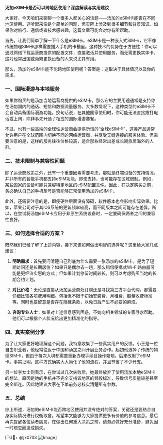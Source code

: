**汤加eSIM卡是否可以跨地区使用？深度解读与实用建议**

大家好，今天咱们来聊聊一个很多人都关心的话题——汤加的eSIM卡能否在不同地区使用。这听起来像是个简单的问题，但实际上涉及到很多细节和背景知识。如果你对旅行、通信或者技术感兴趣，这篇文章可能会对你有所帮助。

首先，让我们简单了解一下什么是eSIM卡。eSIM卡是一种嵌入式SIM卡，它不像传统物理SIM卡那样需要插入手机的卡槽里。这种技术的优势在于方便性：你可以通过网络下载运营商提供的配置文件，直接激活并使用服务，而无需更换实体卡。这对经常出国或频繁更换设备的人来说尤其有用。

那么，汤加的eSIM卡能不能跨地区使用呢？答案是：这取决于具体情况以及你的需求。

### 一、国际漫游与本地服务

如果你购买的是汤加当地运营商提供的eSIM卡，那么它的主要用途通常是支持你在汤加国内的通话、短信和数据流量服务。大多数情况下，这种类型的eSIM卡不会自动具备国际漫游功能。换句话说，在其他国家使用时，你可能无法直接拨打电话或上网，除非事先开通了相应的国际漫游套餐。

不过，也有一些高端的全球性运营商会提供所谓的“全球eSIM卡”，这类产品通常允许用户在全球范围内切换不同的网络运营商，并享受无缝连接的服务体验。但需要注意的是，这样的服务往往价格较高，适合那些经常出差或长期旅居海外的人群。

### 二、技术限制与兼容性问题

除了运营商政策之外，还有一个重要因素需要考虑，那就是终端设备的支持情况。并非所有的智能手机都支持eSIM功能，即使支持，也可能存在区域限制。例如，某些国家的设备可能只兼容特定地区的eSIM配置文件。因此，在决定购买之前，务必确认自己的手机型号是否能够正常使用汤加的eSIM卡。

此外，还需要注意的是，即便硬件层面没有障碍，软件版本也会影响实际效果。比如，苹果公司对于其iOS系统的更新频率较高，而不同版本之间可能存在差异。所以，在尝试将汤加eSIM卡应用于非原生系统设备时，一定要确保两者之间的兼容性良好。

### 三、如何选择合适的方案？

既然我们已经了解了上述内容，接下来该如何做出明智的选择呢？这里给大家几点建议：

1. **明确需求**：首先要问清楚自己到底为什么需要一张汤加的eSIM卡。是为了短期访问还是长期居住？如果只是偶尔去一趟，那么租借便携式Wi-Fi路由器可能是更经济实惠的方式；但如果计划停留时间较长，则可以考虑购买当地的长期合约计划。
   
2. **对比价格**：无论是直接从汤加运营商处订购还是寻找第三方平台代购，都需要仔细比较各项费用明细。包括但不限于初始安装费、月租费、超量收费标准等。同时也要留意是否存在隐藏条款，以免日后产生不必要的麻烦。

3. **咨询专业人士**：如果对上述信息感到困惑，不妨向相关领域的专家寻求帮助。他们可以根据个人状况给出更加精准化的指导。

### 四、真实案例分享

为了让大家更好地理解这个问题，我特意收集了一些真实用户的反馈。小王是一位自由职业者，他经常往返于中国和汤加之间开展业务合作。起初他选择了传统的物理SIM卡，但由于每次入境都需要重新办理手续且操作繁琐，后来改用了eSIM卡。事实证明，这种方式确实大大简化了他的流程，并且节省了不少开支。

另一位李女士则表示，在尝试过几次失败后，她最终放弃了使用汤加本地eSIM卡的想法。原因是她的手机并不完全支持该地区的频段标准，导致信号质量较差甚至完全断连。因此她建议大家在下单前务必核实清楚所有参数。

### 五、总结

综上所述，汤加的eSIM卡能否跨地区使用并没有绝对的答案，关键还是要结合自身实际情况进行权衡取舍。希望本文能够为大家提供更多有价值的参考信息。最后再次提醒各位读者朋友，在做出任何重大决策之前，请务必做好充分准备，避免因一时疏忽而造成损失。

[TG💪+ @jx0703 ![Image](https://github.com/user-attachments/assets/dbca1d08-cadb-493c-b0ec-ad6f7a83f270)]